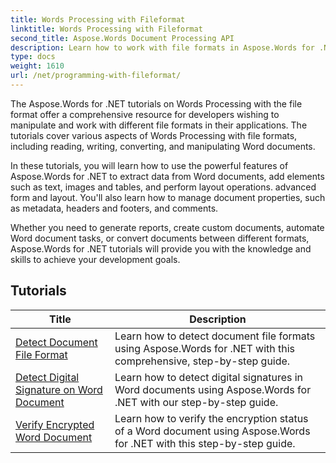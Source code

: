 ```yaml
---
title: Words Processing with Fileformat
linktitle: Words Processing with Fileformat
second_title: Aspose.Words Document Processing API
description: Learn how to work with file formats in Aspose.Words for .NET. The tutorials walk you through the various features such as detecting file format, converting between formats.
type: docs
weight: 1610
url: /net/programming-with-fileformat/
---
```

The Aspose.Words for .NET tutorials on Words Processing with the file format offer a comprehensive resource for developers wishing to manipulate and work with different file formats in their applications. The tutorials cover various aspects of Words Processing with file formats, including reading, writing, converting, and manipulating Word documents.

In these tutorials, you will learn how to use the powerful features of Aspose.Words for .NET to extract data from Word documents, add elements such as text, images and tables, and perform layout operations. advanced form and layout. You'll also learn how to manage document properties, such as metadata, headers and footers, and comments.

Whether you need to generate reports, create custom documents, automate Word document tasks, or convert documents between different formats, Aspose.Words for .NET tutorials will provide you with the knowledge and skills to achieve your development goals.

 ## Tutorials
| Title | Description |
| --- | --- |
| [Detect Document File Format](./detect-file-format/) | Learn how to detect document file formats using Aspose.Words for .NET with this comprehensive, step-by-step guide. |
| [Detect Digital Signature on Word Document](./detect-document-signatures/) | Learn how to detect digital signatures in Word documents using Aspose.Words for .NET with our step-by-step guide. |
| [Verify Encrypted Word Document](./verify-encrypted-document/) | Learn how to verify the encryption status of a Word document using Aspose.Words for .NET with this step-by-step guide. |
